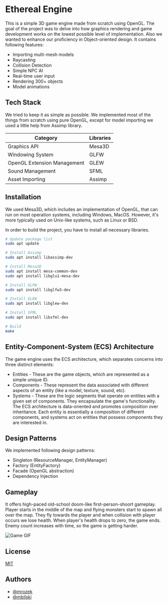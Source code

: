 
# Ethereal Engine

This is a simple 3D game engine made from scratch using OpenGL. The goal of the project was to delve into how graphics rendering and game development works on the lowest possible level of implementation. Also we wanted to enhance our proficiency in Object-oriented design. It contains following features:

- Importing multi-mesh models
- Raycasting
- Collision Detection
- Simple NPC AI 
- Real-time user input 
- Rendering 300+ objects
- Model animations
## Tech Stack

We tried to keep it as simple as possible. We implemented most of the things from scratch using pure OpenGL, except for model importing we used a little help from Assimp library. 

| Category | Libraries |
| -------- | --------- |
| Graphics API | Mesa3D |
| Windowing System | GLFW |
| OpenGL Extension Management | GLEW |
| Sound Management | SFML |
| Asset Importing | Assimp |

## Installation

We used Mesa3D, which includes an implementation of OpenGL, that can run on most operation systems, including Windows, MacOS. However, it's more typically used on Unix-like systems, such as Linux or BSD.  

In order to build the project, you have to install all necessary libraries.

```bash
# Update package list
sudo apt update

# Install Assimp
sudo apt install libassimp-dev

# Install Mesa3D
sudo apt install mesa-common-dev
sudo apt install libglu1-mesa-dev

# Install GLFW
sudo apt install libglfw3-dev

# Install GLEW
sudo apt install libglew-dev

# Install SFML
sudo apt install libsfml-dev

# Build 
make 

```
    
## Entity-Component-System (ECS) Architecture

The game engine uses the ECS architecture, which separates concerns into three distinct elements:

- Entities - These are the game objects, which are represented as a simple unique ID.
- Components - These represent the data associated with different aspects of an entity (like a model, texture, sound, etc).
- Systems - These are the logic segments that operate on entities with a given set of components. They encapsulate the game's functionality.
The ECS architecture is data-oriented and promotes composition over inheritance. Each entity is essentially a composition of different components, and systems act on entities that possess components they are interested in.


## Design Patterns

We implemented following design patterns:
- Singleton (ResourceManager, EntityManager)
- Factory (EntityFactory)
- Facade (OpenGL abstraction)
- Dependency Injection


## Gameplay

It offers high-paced old-school doom-like first-person-shoort gameplay. Player starts in the middle of the map and flying monsters start to spawn all over the map. They fly towards the player and when collision with player occurs we lose health. When player's health drops to zero, the game ends. Enemy count increases with time, so the game is getting harder. 

![Game GIF](https://imgur.com/a/70ie7SN)
## License

[MIT](https://choosealicense.com/licenses/mit/)


## Authors

- [@mrozek](https://gitlab-stud.elka.pw.edu.pl/mrozek)
- [@mbilski](https://gitlab-stud.elka.pw.edu.pl/mbilski)
